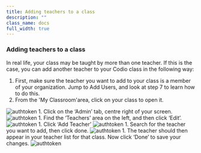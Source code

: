 ```yaml
---
title: Adding teachers to a class
description: ""
class_name: docs
full_width: true
---
```


### Adding teachers to a class
In real life, your class may be taught by more than one teacher. If this is the case, you can add another teacher to your Codio class in the following way:

1. First, make sure the teacher you want to add to your class is a member of your organization. Jump to Add Users, and look at step 7  to learn how to do this.
1. From the 'My Classroom'area, click on your class to open it. 
<img alt="authtoken" src="/img/docs/manage_classes/year_10_class.png" class="simple"/>
1. Click on the ‘Admin’ tab, centre right of your screen.
<img alt="authtoken" src="/img/docs/manage_classes/adding_teachers/admin_tab.png" class="simple"/>
1. Find the ‘Teachers’ area on the left, and then click ‘Edit’.
<img alt="authtoken" src="/img/docs/manage_classes/adding_teachers/edit_teachers.png" class="simple"/>
1. Click ‘Add Teacher’
<img alt="authtoken" src="/img/docs/manage_classes/adding_teachers/add_teacher.png" class="simple"/>
1. Search for the teacher you want to add, then click done.
<img alt="authtoken" src="/img/docs/manage_classes/adding_teachers/search_teacher.png" class="simple"/>
1. The teacher should then appear in your teacher list for that class. Now click ‘Done’ to save your changes.
<img alt="authtoken" src="/img/docs/manage_classes/adding_teachers/teacher_added.png" class="simple"/>
